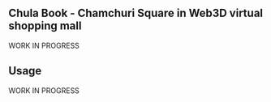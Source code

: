 Chula Book - Chamchuri Square in Web3D virtual shopping mall
-----

WORK IN PROGRESS

Usage
-----

WORK IN PROGRESS